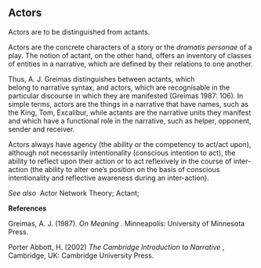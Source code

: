 ## Actors

Actors are to be distinguished from actants.

Actors are the concrete characters of a story or the _dramatis personae_ of a play. The notion of actant, on the other hand, offers an inventory of classes of entities in a narrative, which are defined by their relations to one another.

Thus, A. J. Greimas distinguishes between actants, which belong to narrative syntax, and actors, which are recognisable in the particular discourse in which they are manifested (Greimas 1987: 106). In simple terms, actors are the things in a narrative that have names, such as the King, Tom, Excalibur, while actants are the narrative units they manifest and which have a functional role in the narrative, such as helper, opponent, sender and receiver.

Actors always have agency (the ability or the competency to act/act upon), although not necessarily intentionality (conscious intention to act), the ability to reflect upon their action or to act reflexively in the course of inter-action (the ability to alter one’s position on the basis of conscious intentionality and reflective awareness during an inter-action).

_See also_  Actor Network Theory; Actant;

**References**

Greimas, A. J. (1987). _On Meaning_ . Minneapolis: University of Minnesota Press.

Porter Abbott, H. (2002) _The Cambridge Introduction to Narrative_ , Cambridge, UK: Cambridge University Press.

